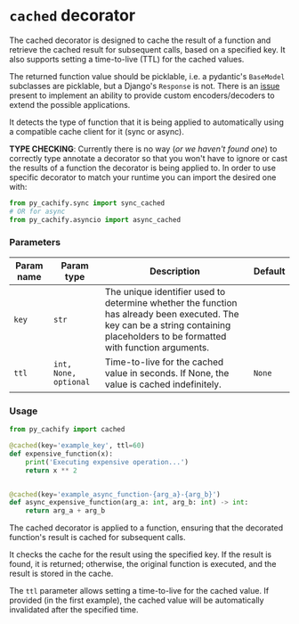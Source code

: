# `cached` decorator

The cached decorator is designed to cache the result of a function and retrieve the cached result for subsequent calls, based on a specified key. 
It also supports setting a time-to-live (TTL) for the cached values. 

The returned function value should be picklable, i.e. a pydantic's `BaseModel`
subclasses are picklable, but a Django's `Response` is not. There is an [issue](https://github.com/EzyGang/py-cachify/issues/46) present to implement an ability
to provide custom encoders/decoders to extend the possible applications.

It detects the type of function that it is being applied to automatically using a compatible cache client for it (sync or async).


__TYPE CHECKING__: Currently there is no way (*or we haven't found one*) to correctly type annotate a decorator so that you won't have to ignore or cast
the results of a function the decorator is being applied to. In order to use specific decorator to match
your runtime you can import the desired one with:
```python
from py_cachify.sync import sync_cached
# OR for async
from py_cachify.asyncio import async_cached

```

### Parameters

| Param name | Param type            | Description                                                                                                                                                                      | Default |
|------------|-----------------------|----------------------------------------------------------------------------------------------------------------------------------------------------------------------------------|---------|
| `key`      | `str`                 | The unique identifier used to determine whether the function has already been executed. The key can be a string containing placeholders to be formatted with function arguments. |         |
| `ttl`      | `int, None, optional` | Time-to-live for the cached value in seconds. If None, the value is cached indefinitely.                                                                                         | `None`  |


### Usage
```python
from py_cachify import cached

@cached(key='example_key', ttl=60)
def expensive_function(x):
    print('Executing expensive operation...')
    return x ** 2


@cached(key='example_async_function-{arg_a}-{arg_b}')
def async_expensive_function(arg_a: int, arg_b: int) -> int:
    return arg_a + arg_b

```

The cached decorator is applied to a function, ensuring that the decorated function's result is cached for subsequent calls.

It checks the cache for the result using the specified key. If the result is found, 
it is returned; otherwise, the original function is executed, and the result is stored in the cache.

The `ttl` parameter allows setting a time-to-live for the cached value. 
If provided (in the first example), the cached value will be automatically invalidated after the specified time.
